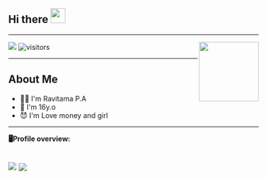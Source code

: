 ## Hi there <img src="https://github.com/alfianandaa/alfianandaa/raw/master/assets/wave1.gif" width="30" height="30">
___
<img src="https://github.com/alfianandaa/alfianandaa/raw/master/assets/wave2.gif" width="120" height="120" align="right">

<a href="https://t.me/iunderhere"> <img src="https://img.shields.io/badge/Telegram-blue?style=social&logo=Telegram" /></a>
![visitors](https://visitor-badge.laobi.icu/badge?page_id=iunderhere)
___

## **About Me**

- 🚶‍♂️ I'm Ravitama P.A
- 🌟 I'm 16y.o 
- 😈 I'm Love money and girl
----
**🖥Profile overview:**

<a href="https://github.com/iunderhere/PenakMaido "> <img src="https://github-readme-stats.vercel.app/api?username=iunderhere&show_icons=true&theme=red-green" /></a>
<a href="https://github.com/iunderhere"> <img align="center" src="https://github-readme-stats.vercel.app/api/top-langs/?username=iunderhere&layout=compact&theme=red-green" /></a>
----
